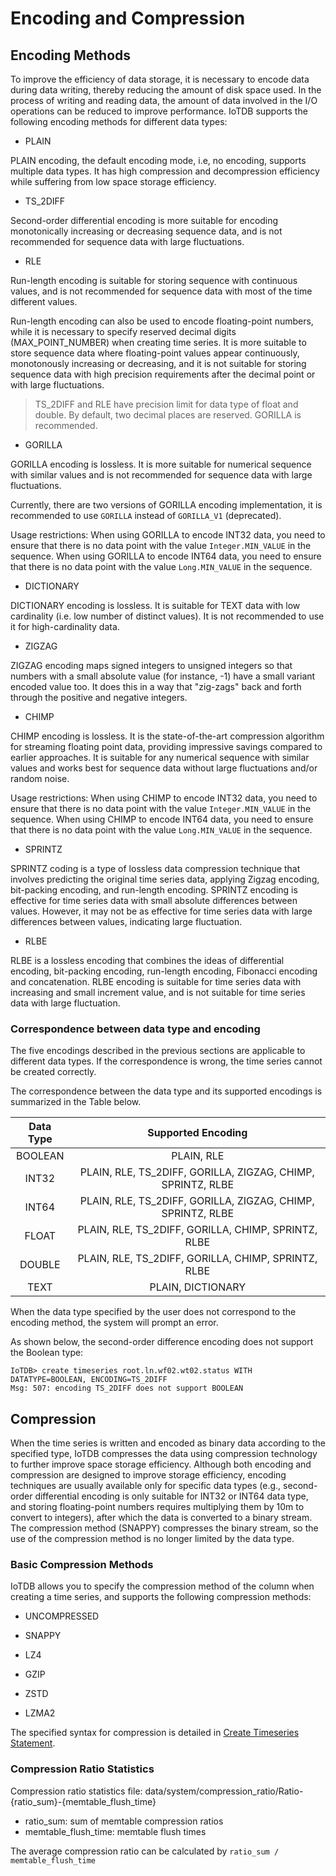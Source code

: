 <!--

    Licensed to the Apache Software Foundation (ASF) under one
    or more contributor license agreements.  See the NOTICE file
    distributed with this work for additional information
    regarding copyright ownership.  The ASF licenses this file
    to you under the Apache License, Version 2.0 (the
    "License"); you may not use this file except in compliance
    with the License.  You may obtain a copy of the License at
    
        http://www.apache.org/licenses/LICENSE-2.0
    
    Unless required by applicable law or agreed to in writing,
    software distributed under the License is distributed on an
    "AS IS" BASIS, WITHOUT WARRANTIES OR CONDITIONS OF ANY
    KIND, either express or implied.  See the License for the
    specific language governing permissions and limitations
    under the License.

-->

# Encoding and Compression


## Encoding Methods

To improve the efficiency of data storage, it is necessary to encode data during data writing, thereby reducing the amount of disk space used. In the process of writing and reading data, the amount of data involved in the I/O operations can be reduced to improve performance. IoTDB supports the following encoding methods for different data types:

* PLAIN

PLAIN encoding, the default encoding mode, i.e, no encoding, supports multiple data types. It has high compression and decompression efficiency while suffering from low space storage efficiency.

* TS_2DIFF

Second-order differential encoding is more suitable for encoding monotonically increasing or decreasing sequence data, and is not recommended for sequence data with large fluctuations.

* RLE

Run-length encoding is suitable for storing sequence with continuous values, and is not recommended for sequence data with most of the time different values.

Run-length encoding can also be used to encode floating-point numbers, while it is necessary to specify reserved decimal digits (MAX\_POINT\_NUMBER) when creating time series. It is more suitable to store sequence data where floating-point values appear continuously, monotonously increasing or decreasing, and it is not suitable for storing sequence data with high precision requirements after the decimal point or with large fluctuations.

> TS_2DIFF and RLE have precision limit for data type of float and double. By default, two decimal places are reserved. GORILLA is recommended. 

* GORILLA

GORILLA encoding is lossless. It is more suitable for numerical sequence with similar values and is not recommended for sequence data with large fluctuations.

Currently, there are two versions of GORILLA encoding implementation, it is recommended to use `GORILLA` instead of `GORILLA_V1` (deprecated).

Usage restrictions: When using GORILLA to encode INT32 data, you need to ensure that there is no data point with the value `Integer.MIN_VALUE` in the sequence. When using GORILLA to encode INT64 data, you need to ensure that there is no data point with the value `Long.MIN_VALUE` in the sequence.

* DICTIONARY

DICTIONARY encoding is lossless. It is suitable for TEXT data with low cardinality (i.e. low number of distinct values). It is not recommended to use it for high-cardinality data. 

* ZIGZAG 
  

ZIGZAG encoding maps signed integers to unsigned integers so that numbers with a small absolute value (for instance, -1) have a small variant encoded value too. It does this in a way that "zig-zags" back and forth through the positive and negative integers.

* CHIMP

CHIMP encoding is lossless. It is the state-of-the-art compression algorithm for streaming floating point data, providing impressive savings compared to earlier approaches. It is suitable for any numerical sequence with similar values and works best for sequence data without large fluctuations and/or random noise.

Usage restrictions: When using CHIMP to encode INT32 data, you need to ensure that there is no data point with the value `Integer.MIN_VALUE` in the sequence. When using CHIMP to encode INT64 data, you need to ensure that there is no data point with the value `Long.MIN_VALUE` in the sequence.

* SPRINTZ

SPRINTZ coding is a type of lossless data compression technique that involves predicting the original time series data, applying Zigzag encoding, bit-packing encoding, and run-length encoding. SPRINTZ encoding is effective for time series data with small absolute differences between values. However, it may not be as effective for time series data with large differences between values, indicating large fluctuation.
* RLBE

RLBE is a lossless encoding that combines the ideas of differential encoding, bit-packing encoding, run-length encoding, Fibonacci encoding and concatenation. RLBE encoding is suitable for time series data with increasing and small increment value, and is not suitable for time series data with large fluctuation.


### Correspondence between data type and encoding

The five encodings described in the previous sections are applicable to different data types. If the correspondence is wrong, the time series cannot be created correctly. 

The correspondence between the data type and its supported encodings is summarized in the Table below.

| Data Type |                     Supported Encoding                      |
|:---------:|:-----------------------------------------------------------:|
| BOOLEAN   |                         PLAIN, RLE                          |
| INT32     | PLAIN, RLE, TS_2DIFF, GORILLA, ZIGZAG, CHIMP, SPRINTZ, RLBE |
| INT64     | PLAIN, RLE, TS_2DIFF, GORILLA, ZIGZAG, CHIMP, SPRINTZ, RLBE |
| FLOAT     |     PLAIN, RLE, TS_2DIFF, GORILLA, CHIMP, SPRINTZ, RLBE     |
| DOUBLE    |     PLAIN, RLE, TS_2DIFF, GORILLA, CHIMP, SPRINTZ, RLBE     |
| TEXT      |                      PLAIN, DICTIONARY                      |

When the data type specified by the user does not correspond to the encoding method, the system will prompt an error. 

As shown below, the second-order difference encoding does not support the Boolean type:

```
IoTDB> create timeseries root.ln.wf02.wt02.status WITH DATATYPE=BOOLEAN, ENCODING=TS_2DIFF
Msg: 507: encoding TS_2DIFF does not support BOOLEAN
```
## Compression

When the time series is written and encoded as binary data according to the specified type, IoTDB compresses the data using compression technology to further improve space storage efficiency. Although both encoding and compression are designed to improve storage efficiency, encoding techniques are usually available only for specific data types (e.g., second-order differential encoding is only suitable for INT32 or INT64 data type, and storing floating-point numbers requires multiplying them by 10m to convert to integers), after which the data is converted to a binary stream. The compression method (SNAPPY) compresses the binary stream, so the use of the compression method is no longer limited by the data type.

### Basic Compression Methods

IoTDB allows you to specify the compression method of the column when creating a time series, and supports the following compression methods:

* UNCOMPRESSED

* SNAPPY

* LZ4

* GZIP

* ZSTD

* LZMA2

The specified syntax for compression is detailed in [Create Timeseries Statement](../SQL-Manual/SQL-Manual.md).

### Compression Ratio Statistics

Compression ratio statistics file: data/system/compression_ratio/Ratio-{ratio_sum}-{memtable_flush_time}

* ratio_sum: sum of memtable compression ratios
* memtable_flush_time: memtable flush times

The average compression ratio can be calculated by `ratio_sum / memtable_flush_time`